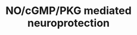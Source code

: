 ---
annotations:
- id: DOID:1307
  parent: disease of mental health
  type: Disease Ontology
  value: dementia
- id: CL:0000540
  parent: animal cell
  type: Cell Type Ontology
  value: neuron
- id: PW:0000003
  parent: signaling pathway
  type: Pathway Ontology
  value: signaling pathway
- id: CL:0002319
  parent: animal cell
  type: Cell Type Ontology
  value: neural cell
- id: PW:0000541
  parent: signaling pathway
  type: Pathway Ontology
  value: signaling pathway involving second messengers
authors:
- SauerThorben
- Egonw
- Khanspers
- MaintBot
- Laurent
- Eweitz
description: NO/cGMP/PKG mediated Neuroprotection
last-edited: 2021-05-22
organisms:
- Homo sapiens
redirect_from:
- /index.php/Pathway:WP4008
- /instance/WP4008
- /instance/WP4008_rr123318
revision: r123318
schema-jsonld:
- '@context': https://schema.org/
  '@id': https://wikipathways.github.io/pathways/WP4008.html
  '@type': Dataset
  creator:
    '@type': Organization
    name: WikiPathways
  description: NO/cGMP/PKG mediated Neuroprotection
  keywords:
  - ACTN2
  - AKAP9
  - AMP
  - ANP
  - BAD
  - BCL2
  - BNP
  - CALM1
  - CAMK2A
  - CAMK2B
  - CAMK2D
  - CAMK2G
  - CASP9
  - CNGA1
  - CNGA2
  - CNGA3
  - CNGA4
  - CNGB1
  - CNGB3
  - CREB1
  - Ca2+
  - Cyclophilin D
  - Cytochrome C
  - DLG4
  - GRIN1
  - GRIN2A
  - GRIN2B
  - GRIN2C
  - GRIN2D
  - GTP
  - GUCY1A2
  - GUCY1A3
  - GUCY1B2
  - GUCY1B3
  - IFN-Gamma
  - IL-1B
  - K+
  - L-Arginine
  - L-Citrulline
  - L-Glutamate
  - LPS
  - Mg2+
  - NADP
  - NADPH
  - NEFL
  - NFKB1
  - NFKB3
  - NFKBIA
  - 'NO'
  - NPR1
  - O2
  - PDE2
  - PDE3
  - PKG2
  - TBH
  - TNF-a
  - TSPO
  - XIAP
  - cAMP
  - cGMP
  - eNOS
  - iNOS
  - nNOS
  license: CC0
  name: NO/cGMP/PKG mediated neuroprotection
seo: CreativeWork
title: NO/cGMP/PKG mediated neuroprotection
wpid: WP4008
---